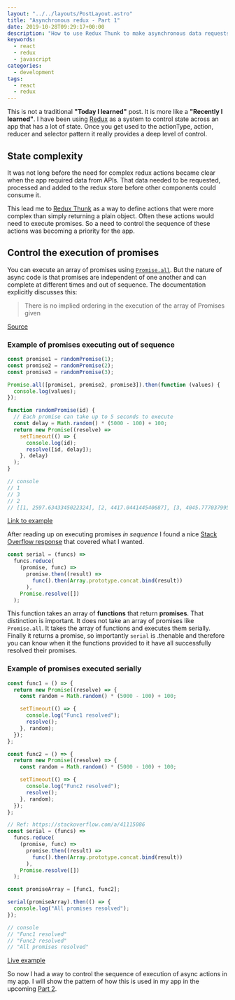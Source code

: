 ```yaml
---
layout: "../../layouts/PostLayout.astro"
title: "Asynchronous redux - Part 1"
date: 2019-10-28T09:29:17+00:00
description: "How to use Redux Thunk to make asynchronous data requests in React"
keywords:
  - react
  - redux
  - javascript
categories:
  - development
tags:
  - react
  - redux
---
```


This is not a traditional **"Today I learned"** post. It is more like a **"Recently I learned"**. I have been using [Redux](https://redux.js.org/) as a system to control state across an app that has a lot of state. Once you get used to the actionType, action, reducer and selector pattern it really provides a deep level of control.

## State complexity

It was not long before the need for complex redux actions became clear when the app required data from APIs. That data needed to be requested, processed and added to the redux store before other components could consume it.

This lead me to [Redux Thunk](https://github.com/reduxjs/redux-thunk) as a way to define actions that were more complex than simply returning a plain object. Often these actions would need to execute promises. So a need to control the sequence of these actions was becoming a priority for the app.

<!--more-->

## Control the execution of promises

You can execute an array of promises using [`Promise.all`](https://developer.mozilla.org/en-US/docs/Web/JavaScript/Reference/Global_Objects/Promise/all). But the nature of async code is that promises are independent of one another and can complete at different times and out of sequence. The documentation explicitly discusses this:

> There is no implied ordering in the execution of the array of Promises given

[Source](https://developer.mozilla.org/en-US/docs/Web/JavaScript/Reference/Global_Objects/Promise/all)

### Example of promises executing out of sequence

```javascript
const promise1 = randomPromise(1);
const promise2 = randomPromise(2);
const promise3 = randomPromise(3);

Promise.all([promise1, promise2, promise3]).then(function (values) {
  console.log(values);
});

function randomPromise(id) {
  // Each promise can take up to 5 seconds to execute
  const delay = Math.random() * (5000 - 100) + 100;
  return new Promise((resolve) =>
    setTimeout(() => {
      console.log(id);
      resolve([id, delay]);
    }, delay)
  );
}

// console
// 1
// 3
// 2
// [[1, 2597.6343345022324], [2, 4417.044144540687], [3, 4045.777037995134]]
```

[Link to example](https://jsbin.com/jabihuwesu/edit?js,console)

After reading up on executing promises _in sequence_ I found a nice [Stack Overflow response](https://stackoverflow.com/a/41115086) that covered what I wanted.

```javascript
const serial = (funcs) =>
  funcs.reduce(
    (promise, func) =>
      promise.then((result) =>
        func().then(Array.prototype.concat.bind(result))
      ),
    Promise.resolve([])
  );
```

This function takes an array of **functions** that return **promises**. That distinction is important. It does not take an array of promises like `Promise.all`. It takes the array of functions and executes them serially. Finally it returns a promise, so importantly `serial` is .thenable and therefore you can know when it the functions provided to it have all successfully resolved their promises.

### Example of promises executed serially

```javascript
const func1 = () => {
  return new Promise((resolve) => {
    const random = Math.random() * (5000 - 100) + 100;

    setTimeout(() => {
      console.log("Func1 resolved");
      resolve();
    }, random);
  });
};

const func2 = () => {
  return new Promise((resolve) => {
    const random = Math.random() * (5000 - 100) + 100;

    setTimeout(() => {
      console.log("Func2 resolved");
      resolve();
    }, random);
  });
};

// Ref: https://stackoverflow.com/a/41115086
const serial = (funcs) =>
  funcs.reduce(
    (promise, func) =>
      promise.then((result) =>
        func().then(Array.prototype.concat.bind(result))
      ),
    Promise.resolve([])
  );

const promiseArray = [func1, func2];

serial(promiseArray).then(() => {
  console.log("All promises resolved");
});

// console
// "Func1 resolved"
// "Func2 resolved"
// "All promises resolved"
```

[Live example](https://jsbin.com/sikacovila/edit?js,console)

So now I had a way to control the sequence of execution of async actions in my app. I will show the pattern of how this is used in my app in the upcoming [Part 2](https://til.neilmagee.com/post/asynchronous-redux-pt2/).
